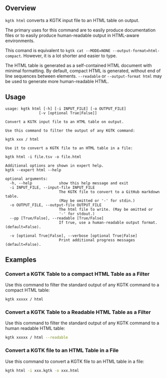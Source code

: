 ## Overview

`kgtk html` converts a KGTK input file to an HTML table on output.

The primary uses for this command are to easily produce documentation files
or to easily produce human-readable output in HTML-aware environments.

This comand is equivalent to `kgtk cat --MODE=NONE --output-format=html-compact`.
However, it is a lot shorter and easier to type.

The HTML table is generated as a self-contained HTML document with minimal
formatting. By default, compact HTML is generated, without end of line
sequences between elements.  `--readable` or `--output-format html` may be
used to generate more human-readable HTML.

## Usage

```
usage: kgtk html [-h] [-i INPUT_FILE] [-o OUTPUT_FILE]
               [-v [optional True|False]]

Convert a KGTK input file to an HTML table on output. 

Use this command to filter the output of any KGTK command: 

kgtk xxx / html

Use it to convert a KGTK file to an HTML table in a file: 

kgtk html -i file.tsv -o file.html

Additional options are shown in expert help.
kgtk --expert html --help

optional arguments:
  -h, --help            show this help message and exit
  -i INPUT_FILE, --input-file INPUT_FILE
                        The KGTK file to convert to a GitHub markdown table.
                        (May be omitted or '-' for stdin.)
  -o OUTPUT_FILE, --output-file OUTPUT_FILE
                        The html file to write. (May be omitted or
                        '-' for stdout.)
  --pp [True/False], --readable [True/False]
                        If true, use a human-readable output format. (default=False).

  -v [optional True|False], --verbose [optional True|False]
                        Print additional progress messages (default=False).
```

## Examples

### Convert a KGTK Table to a compact HTML Table as a Filter

Use this command to filter the standard output of any KGTK command to a
compact HTML table:

```bash
kgtk xxxxx / html
```

### Convert a KGTK Table to a Readable HTML Table as a Filter

Use this command to filter the standard output of any KGTK command to a human
readable HTML table:

```bash
kgtk xxxxx / html --readable
```

### Convert a KGTK file to an HTML Table in a File

Use this command to convert a KGTK file to an HTML table in a file:

```bash
kgtk html -i xxx.kgtk -o xxx.html
```
